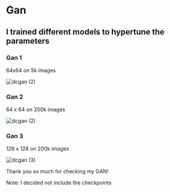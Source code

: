 # Gan 
## I trained different models to hypertune the parameters
### Gan 1

64x64 on 5k images 

![dcgan (2)](https://github.com/AngelicSage/AI/assets/142240060/3bae9e3d-759a-4e22-886c-b4f054866f09)


### Gan 2

64 x 64 on 200k images

![dcgan (2)](https://github.com/AngelicSage/AI/assets/142240060/149a05c9-1d6c-471a-af5e-94eaa3d30a8b)

### Gan 3 

128 x 128 on 200k images

![dcgan (3)](https://github.com/AngelicSage/AI/assets/142240060/a7c03c4a-1fef-4aa5-acf3-e298b07ee1f8)

Thank you so much for checking my GAN!

Note:
I decided not include the checkpoints 

